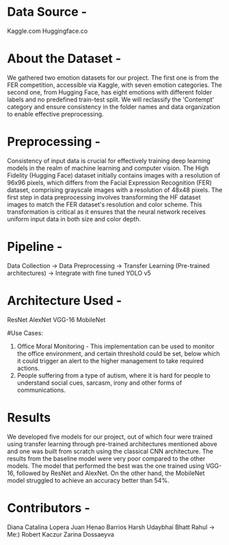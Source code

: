 # Data Source - 
Kaggle.com 
Huggingface.co

# About the Dataset - 
We gathered two emotion datasets for our project. The first one is from the FER competition, accessible via Kaggle, with seven emotion categories. The second one, from Hugging Face, has eight emotions with different folder labels and no predefined train-test split. We will reclassify the 'Contempt' category and ensure consistency in the folder names and data organization to enable effective preprocessing.

# Preprocessing - 
Consistency of input data is crucial for effectively training deep learning models in the realm of machine learning and computer vision. The High Fidelity (Hugging Face) dataset initially contains images with a resolution of 96x96 pixels, which differs from the Facial Expression Recognition (FER) dataset, comprising grayscale images with a resolution of 48x48 pixels. The first step in data preprocessing involves transforming the HF dataset images to match the FER dataset's resolution and color scheme. This transformation is critical as it ensures that the neural network receives uniform input data in both size and color depth.

# Pipeline - 
Data Collection -> Data Preprocessing -> Transfer Learning (Pre-trained architectures) -> Integrate with fine tuned YOLO v5

# Architecture Used - 
ResNet 
AlexNet
VGG-16
MobileNet

#Use Cases: 
1) Office Moral Monitoring - This implementation can be used to monitor the office environment, and certain threshold could be set, below which it could trigger an alert to the higher management to take required actions.
2) People suffering from a type of autism, where it is hard for people to understand social cues, sarcasm, irony and other forms of communications.

# Results 
We developed five models for our project, out of which four were trained using transfer learning through pre-trained architectures mentioned above and one was built from scratch using the classical CNN architecture. The results from the baseline model were very poor compared to the other models. The model that performed the best was the one trained using VGG-16, followed by ResNet and AlexNet. On the other hand, the MobileNet model struggled to achieve an accuracy better than 54%.

# Contributors - 
Diana Catalina Lopera
Juan Henao Barrios
Harsh Udaybhai Bhatt
Rahul -> Me:)
Robert Kaczur
Zarina Dossaeyva
 

